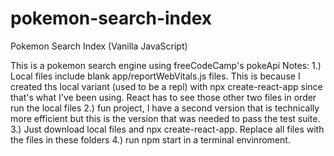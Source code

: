 # pokemon-search-index
Pokemon Search Index (Vanilla JavaScript)


This is a pokemon search engine using freeCodeCamp's pokeApi 
Notes: 
1.) Local files include blank app/reportWebVitals.js files. This is because I created ths local variant (used to be a repl) with npx create-react-app since that's what I've been using. React has to see those other two files in order run the local files
2.) fun project, I have a second version that is technically more efficient but this is the version that was needed to pass the test suite.
3.) Just download local files and npx create-react-app. Replace all files with the files in these folders
4.) run npm start in a terminal envinroment. 

